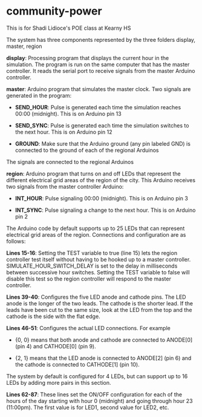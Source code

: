 # community-power

This is for Shadi Lidioce's POE class at Kearny HS

The system has three components represented by the three folders display, master, region

**display**: Processing program that displays the current hour in the simulation.  The program is run on the same computer that has the master controller.  It reads the serial port to receive signals from the master Arduino controller.

**master**: Arduino program that simulates the master clock.  Two signals are generated in the program:

* **SEND_HOUR**: Pulse is generated each time the simulation reaches 00:00 (midnight). This is on Arduino pin 13

* **SEND_SYNC**: Pulse is generated each time the simulation switches to the next hour.  This is on Arduino pin 12

* **GROUND**: Make sure that the Arduino ground (any pin labeled GND) is connected to the ground of each of the regional Arduinos

The signals are connected to the regional Arduinos

**region**: Arduino program that turns on and off LEDs that represent the different electrical grid areas of the region of the city.  This Arduino receives two signals from the master controller Arduino:

* **INT_HOUR**: Pulse signaling 00:00 (midnight). This is on Arduino pin 3

* **INT_SYNC**: Pulse signaling a change to the next hour.  This is on Arduino pin 2

The Arduino code by default supports up to 25 LEDs that can represent electrical grid areas of the region.  Connections and configuration are as follows:

**Lines 15-16**: Setting the TEST variable to true (line 15) lets the region controller test itself without having to be hooked up to a master controller.  SIMULATE_HOUR_SWITCH_DELAY is set to the delay in milliseconds between successive hour switches.  Setting the TEST variable to false will disable this test so the region controller will respond to the master controller.

**Lines 39-40**: Configures the five LED anode and cathode pins.  The LED anode is the longer of the two leads.  The cathode is the shorter lead.  If the leads have been cut to the same size, look at the LED from the top and the cathode is the side with the flat edge.

**Lines 46-51**: Configures the actual LED connections.  For example

* {0, 0} means that both anode and cathode are connected to ANODE[0] (pin 4) and CATHODE[0] (pin 9).  

* {2, 1} means that the LED anode is connected to ANODE[2] (pin 6) and the cathode is connected to CATHODE[1] (pin 10).

The system by default is configured for 4 LEDs, but can support up to 16 LEDs by adding more pairs in this section.  

**Lines 62-87**: These lines set the ON/OFF configuration for each of the hours of the day starting with hour 0 (midnight) and going through hour 23 (11:00pm).  The first value is for LED1, second value for LED2, etc.
